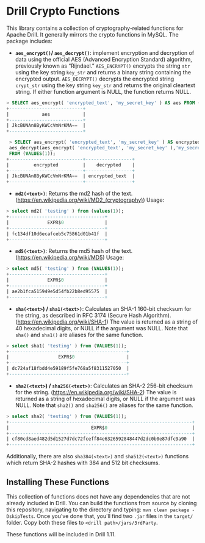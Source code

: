 # Drill Crypto Functions

This library contains a collection of cryptography-related functions for Apache Drill. It generally mirrors the crypto functions in MySQL.  The package includes:


* **`aes_encrypt()`/ `aes_decrypt()`**: implement encryption and decryption of data using the official AES (Advanced Encryption Standard) algorithm, previously known as “Rijndael.”
 `AES_ENCRYPT()` encrypts the string `str` using the key string `key_str` and returns a binary string containing the encrypted output. `AES_DECRYPT()` decrypts the encrypted string `crypt_str` using the key string `key_str` and returns the original cleartext string. If either function argument is NULL, the function returns NULL.

```sql
> SELECT aes_encrypt( 'encrypted_text', 'my_secret_key' ) AS aes FROM (VALUES(1));
+---------------------------+
|            aes            |
+---------------------------+
| JkcBUNAn8ByKWCcVmNrKMA==  |
+---------------------------+

 > SELECT aes_encrypt( 'encrypted_text', 'my_secret_key' ) AS encrypted,
 aes_decrypt(aes_encrypt( 'encrypted_text', 'my_secret_key' ),'my_secret_key') AS decrypted 
 FROM (VALUES(1));
+---------------------------+-----------------+
|         encrypted         |    decrypted    |
+---------------------------+-----------------+
| JkcBUNAn8ByKWCcVmNrKMA==  | encrypted_text  |
+---------------------------+-----------------+
```

* **`md2(<text>)`**:  Returns the md2 hash of the text. (https://en.wikipedia.org/wiki/MD2_(cryptography))
Usage:
```sql
> select md2( 'testing' ) from (values(1));
+-----------------------------------+
|              EXPR$0               |
+-----------------------------------+
| fc134df10d6ecafceb5c75861d01b41f  |
+-----------------------------------+
```

* **`md5(<text>)`**:  Returns the md5 hash of the text. (https://en.wikipedia.org/wiki/MD5)
Usage:
```sql
> select md5( 'testing' ) from (VALUES(1));
+-----------------------------------+
|              EXPR$0               |
+-----------------------------------+
| ae2b1fca515949e5d54fb22b8ed95575  |
+-----------------------------------+
```
* **`sha(<text>`) / `sha1(<text>)`**: Calculates an SHA-1 160-bit checksum for the string, as described in RFC 3174 (Secure Hash Algorithm). (https://en.wikipedia.org/wiki/SHA-1)  The value is returned as a string of 40 hexadecimal digits, or NULL if the argument was NULL. Note that `sha()` and `sha1()` are aliases for the same function. 
```sql
> select sha1( 'testing' ) from (VALUES(1));
+-------------------------------------------+
|                  EXPR$0                   |
+-------------------------------------------+
| dc724af18fbdd4e59189f5fe768a5f8311527050  |
+-------------------------------------------+
```
* **`sha2(<text>`) / `sha256(<text>)`**: Calculates an SHA-2 256-bit checksum for the string. (https://en.wikipedia.org/wiki/SHA-2)  The value is returned as a string of hexadecimal digits, or NULL if the argument was NULL. Note that `sha2()` and `sha256()` are aliases for the same function. 
```sql
> select sha2( 'testing' ) from (VALUES(1));
+-------------------------------------------------------------------+
|                              EXPR$0                               |
+-------------------------------------------------------------------+
| cf80cd8aed482d5d1527d7dc72fceff84e6326592848447d2dc0b0e87dfc9a90  |
+-------------------------------------------------------------------+
```
Additionally, there are also `sha384(<text>)` and `sha512(<text>)` functions which return SHA-2 hashes with 384 and 512 bit checksums.

## Installing These Functions
This collection of functions does not have any dependencies that are not already included in Drill.  You can build the functions from source by cloning this repository, navigating to the directory and typing: 
`mvn clean package -DskipTests`.
Once you've done that, you'll find two `.jar` files in the `target/` folder.  Copy both these files to `<drill path>/jars/3rdParty`.

These functions will be included in Drill 1.11.
